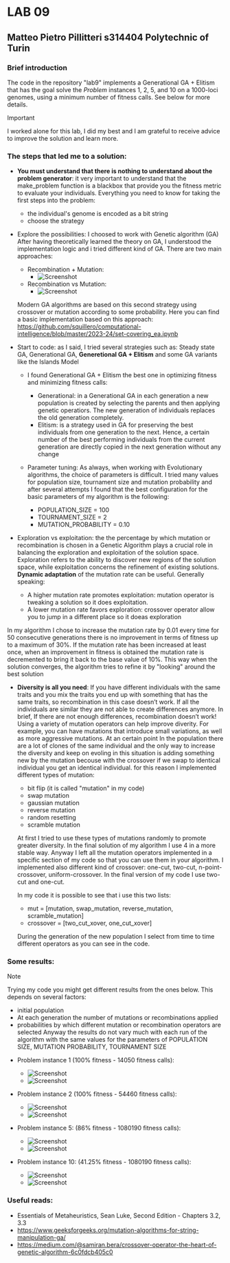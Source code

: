 # LAB 09
## Matteo Pietro Pillitteri s314404 Polytechnic of Turin

### Brief introduction
The code in the repository "lab9" implements a Generational GA + Elitism that has the goal solve the *Problem* instances 1, 2, 5, and 10 on a 1000-loci genomes, using a minimum number of fitness calls. 
See below for more details.
> [!IMPORTANT]
> I worked alone for this lab, I did my best and I am grateful to receive advice to improve the solution and learn more.

### The steps that led me to a solution:

- **You must understand that there is nothing to understand about the problem generator**: it very important to understand that the make_problem function is a blackbox that provide you the fitness metric to evaluate your individuals. Everything you need to know for taking the first steps into the problem:
   - the individual's genome is encoded as a bit string
   - choose the strategy
   
- Explore the possibilities: I choosed to work with Genetic algorithm (GA)  After having theoretically learned the theory on GA, I understood the implementation logic and i tried different kind of GA. There are two main approaches:
  - Recombination + Mutation:
     - ![Screenshot](./images/recplusmut.png)
  - Recombination vs Mutation:
     - ![Screenshot](./images/recormut.png)
       
  Modern GA algorithms are based on  this second strategy using crossover or mutation according to some probability. Here you can find a basic implementation based on this approach: https://github.com/squillero/computational-intelligence/blob/master/2023-24/set-covering_ea.ipynb
    
- Start to code: as I said, I tried several strategies such as: Steady state GA, Generational GA, **Generetional GA + Elitism** and some GA variants like the Islands Model
  - I found Generational GA + Elitism the best one in optimizing fitness and minimizing fitness calls:
    - Generational: in a Generational GA in each generation a new population is created by selecting the parents and then applying genetic operatiors. The new generation of individuals replaces the old generation completely. 
    - Elitism: is a strategy used in GA for preserving the best individuals from one generation to the next. Hence, a certain number of the best performing individuals from the current generation are directly copied in the next generation without any change
  
  - Parameter tuning: As always, when working with Evolutionary algorithms, the choice of parameters is difficult. I tried many values for population size, tournament size and mutation probability and after several attempts I found that the best configuration for the basic parameters of my algorithm is the following:
    - POPULATION_SIZE = 100
    -  TOURNAMENT_SIZE = 2
    - MUTATION_PROBABILITY = 0.10

- Exploration vs exploitation: the the percentage by which mutation or recombination is chosen in a Genetic Algorithm plays a crucial role in balancing the exploration and exploitation of the solution space. Exploration refers to the ability to discover new regions of the solution space, while exploitation concerns the refinement of existing solutions.
**Dynamic adaptation** of the mutation rate can be useful. Generally speaking:
  - A higher mutation rate promotes exploitation: mutation operator is tweaking a solution so it does exploitation. 
  - A lower mutation rate favors exploration: crossover operator allow you to jump in a different place so it doeas exploration
  
In my algorithm I chose to increase the mutation rate by 0.01 every time for 50 consecutive generations there is no improvement in terms of fitness up to a maximum of 30%. If the mutation rate has been increased at least once, when an improvement in fitness is obtained the mutation rate is decremented to bring it back to the base value of 10%. 
This way when the solution converges, the algorithm tries to refine it by "looking" around the best solution
    
- **Diversity is all you need**: If you have different individuals with the same traits and you mix the traits you end up with something that has the same traits, so recombination in this case doesn’t work. If all the individuals are similar they are not able to create differences anymore. In brief, If there are not enough differences, recombination doesn’t work! 
Using a variety of mutation operators can help improve diverity. For example, you can have mutations that introduce small variations, as well as more aggressive mutations. At an certain point In the population there are a lot of clones of the same individual and the only way to increase the diversity and keep on evoling in this situation is adding something new by the mutation becouse with the crossover if we swap to identical individual you get an identical individual.
for this reason I implemented different types of mutation:
   - bit flip (it is called "mutation" in my code)
   - swap mutation
   - gaussian mutation
   - reverse mutation
   - random resetting
   - scramble mutation
  
   At first I tried to use these types of mutations randomly to promote greater diversity. In the final solution of my algorithm I use 4 in a more stable way. Anyway I left all the mutation operators implemented in a specific section of my code so that you can use them in your algorithm.
   I implemented also different kind of crossover: one-cut, two-cut, n-point-crossover, uniform-crossover. In the final version of my code I use two-cut and one-cut. 
   
   In my code it is possible to see that i use this two lists:
     - mut = [mutation, swap_mutation, reverse_mutation, scramble_mutation]
     - crossover = [two_cut_xover, one_cut_xover]
       
   During the generation of the new population I select from time to time different operators as you can see in the code.

### Some results:
> [!NOTE]
> Trying my code you might get different results from the ones below. This depends on several factors:
> - initial population
> - At each generation the number of mutations or recombinations applied
> - probabilities by which different mutation or recombination operators are selected 
> Anyway the results do not vary much with each run of the algorithm with the same values for the parameters of POPULATION SIZE, MUTATION PROBABILITY, TOURNAMENT SIZE

- Problem instance 1 (100% fitness - 14050 fitness calls):
     - ![Screenshot](./images/GRAPH1.png)
     - ![Screenshot](./images/PREST1.png)
  
- Problem instance 2 (100% fitness - 54460 fitness calls):
     - ![Screenshot](./images/GRAPH2.png)
     - ![Screenshot](./images/PREST2.png)
  
- Problem instance 5: (86% fitness - 1080190 fitness calls):
     - ![Screenshot](./images/GRAPH5.png)
     - ![Screenshot](./images/PREST5.png)
  
- Problem instance 10: (41.25% fitness - 1080190 fitness calls):
     - ![Screenshot](./images/GRAPH10.png)
     - ![Screenshot](./images/PREST10.png)
 
### Useful reads:
   - Essentials of Metaheuristics, Sean Luke, Second Edition - Chapters 3.2, 3.3
   - https://www.geeksforgeeks.org/mutation-algorithms-for-string-manipulation-ga/
   - https://medium.com/@samiran.bera/crossover-operator-the-heart-of-genetic-algorithm-6c0fdcb405c0
